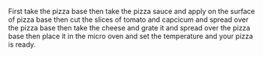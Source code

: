 First take the pizza base then take the pizza sauce and apply on the surface of pizza base
then cut the slices of tomato and capcicum and spread over the pizza base
then take the cheese and grate it and spread over the pizza base
then place it in the micro oven and set the temperature 
and your pizza is ready.